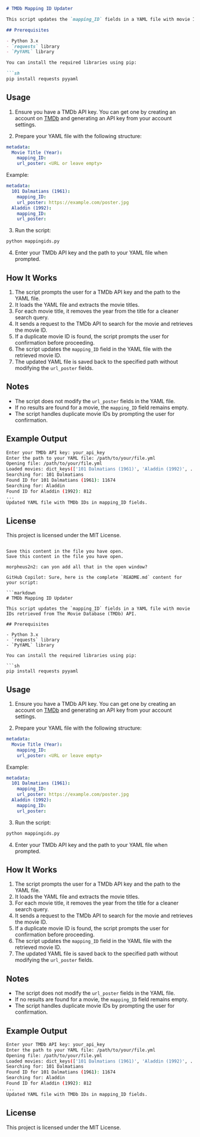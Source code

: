 ```markdown
# TMDb Mapping ID Updater

This script updates the `mapping_ID` fields in a YAML file with movie IDs retrieved from The Movie Database (TMDb) API.

## Prerequisites

- Python 3.x
- `requests` library
- `PyYAML` library

You can install the required libraries using pip:

```sh
pip install requests pyyaml
```

## Usage

1. Ensure you have a TMDb API key. You can get one by creating an account on [TMDb](https://www.themoviedb.org/) and generating an API key from your account settings.

2. Prepare your YAML file with the following structure:

```yaml
metadata:
  Movie Title (Year):
    mapping_ID:
    url_poster: <URL or leave empty>
```

Example:

```yaml
metadata:
  101 Dalmatians (1961):
    mapping_ID:
    url_poster: https://example.com/poster.jpg
  Aladdin (1992):
    mapping_ID:
    url_poster:
```

3. Run the script:

```sh
python mappingids.py
```

4. Enter your TMDb API key and the path to your YAML file when prompted.

## How It Works

1. The script prompts the user for a TMDb API key and the path to the YAML file.
2. It loads the YAML file and extracts the movie titles.
3. For each movie title, it removes the year from the title for a cleaner search query.
4. It sends a request to the TMDb API to search for the movie and retrieves the movie ID.
5. If a duplicate movie ID is found, the script prompts the user for confirmation before proceeding.
6. The script updates the `mapping_ID` field in the YAML file with the retrieved movie ID.
7. The updated YAML file is saved back to the specified path without modifying the `url_poster` fields.

## Notes

- The script does not modify the `url_poster` fields in the YAML file.
- If no results are found for a movie, the `mapping_ID` field remains empty.
- The script handles duplicate movie IDs by prompting the user for confirmation.

## Example Output

```sh
Enter your TMDb API key: your_api_key
Enter the path to your YAML file: /path/to/your/file.yml
Opening file: /path/to/your/file.yml
Loaded movies: dict_keys(['101 Dalmatians (1961)', 'Aladdin (1992)', ...])
Searching for: 101 Dalmatians
Found ID for 101 Dalmatians (1961): 11674
Searching for: Aladdin
Found ID for Aladdin (1992): 812
...
Updated YAML file with TMDb IDs in mapping_ID fields.
```

## License

This project is licensed under the MIT License.
```

Save this content in the file you have open.
Save this content in the file you have open.

morpheus2n2: can yon add all that in the open window?

GitHub Copilot: Sure, here is the complete `README.md` content for your script:

```markdown
# TMDb Mapping ID Updater

This script updates the `mapping_ID` fields in a YAML file with movie IDs retrieved from The Movie Database (TMDb) API.

## Prerequisites

- Python 3.x
- `requests` library
- `PyYAML` library

You can install the required libraries using pip:

```sh
pip install requests pyyaml
```

## Usage

1. Ensure you have a TMDb API key. You can get one by creating an account on [TMDb](https://www.themoviedb.org/) and generating an API key from your account settings.

2. Prepare your YAML file with the following structure:

```yaml
metadata:
  Movie Title (Year):
    mapping_ID:
    url_poster: <URL or leave empty>
```

Example:

```yaml
metadata:
  101 Dalmatians (1961):
    mapping_ID:
    url_poster: https://example.com/poster.jpg
  Aladdin (1992):
    mapping_ID:
    url_poster:
```

3. Run the script:

```sh
python mappingids.py
```

4. Enter your TMDb API key and the path to your YAML file when prompted.

## How It Works

1. The script prompts the user for a TMDb API key and the path to the YAML file.
2. It loads the YAML file and extracts the movie titles.
3. For each movie title, it removes the year from the title for a cleaner search query.
4. It sends a request to the TMDb API to search for the movie and retrieves the movie ID.
5. If a duplicate movie ID is found, the script prompts the user for confirmation before proceeding.
6. The script updates the `mapping_ID` field in the YAML file with the retrieved movie ID.
7. The updated YAML file is saved back to the specified path without modifying the `url_poster` fields.

## Notes

- The script does not modify the `url_poster` fields in the YAML file.
- If no results are found for a movie, the `mapping_ID` field remains empty.
- The script handles duplicate movie IDs by prompting the user for confirmation.

## Example Output

```sh
Enter your TMDb API key: your_api_key
Enter the path to your YAML file: /path/to/your/file.yml
Opening file: /path/to/your/file.yml
Loaded movies: dict_keys(['101 Dalmatians (1961)', 'Aladdin (1992)', ...])
Searching for: 101 Dalmatians
Found ID for 101 Dalmatians (1961): 11674
Searching for: Aladdin
Found ID for Aladdin (1992): 812
...
Updated YAML file with TMDb IDs in mapping_ID fields.
```

## License

This project is licensed under the MIT License.
```